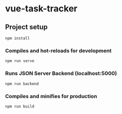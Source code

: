 # vue-task-tracker

## Project setup
```
npm install
```

### Compiles and hot-reloads for development
```
npm run serve
```

### Runs JSON Server Backend (localhost:5000)
```
npm run backend
```

### Compiles and minifies for production
```
npm run build
```